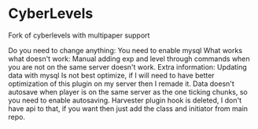 ﻿# CyberLevels
Fork of cyberlevels with multipaper support

Do you need to change anything: You need to enable mysql
What works what doesn't work: Manual adding exp and level through commands when you are not on the same server doesn't work.
Extra information: Updating data with mysql Is not best optimize, if I will need to have better optimization of this plugin on my server then I remade it. 
Data doesn't autosave when player is on the same server as the one ticking chunks, so you need to enable autosaving. 
Harvester plugin hook is deleted, I don't have api to that, if you want then just add the class and initiator from main repo. 
